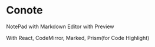 # Conote

NotePad with Markdown Editor with Preview 

With React, CodeMirror, Marked, Prism(for Code Highlight)
